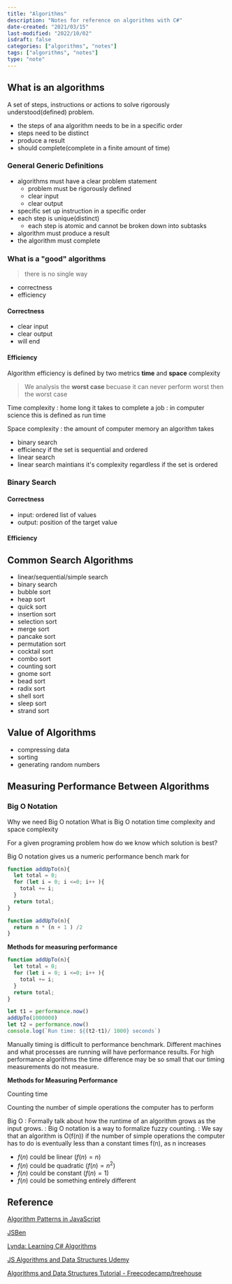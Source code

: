 ```yaml
---
title: "Algorithms"
description: "Notes for reference on algorithms with C#"
date-created: "2021/03/15"
last-modified: "2022/10/02"
isdraft: false
categories: ["algorithms", "notes"]
tags: ["algorithms", "notes"]
type: "note"
---
```


## What is an algorithms

A set of steps, instructions or actions to solve rigorously understood(defined) problem.

- the steps of ana algorithm needs to be in a specific order
- steps need to be distinct
- produce a result
- should complete(complete in a finite amount of time)

### General Generic Definitions

- algorithms must have a clear problem statement
  - problem must be rigorously defined
  - clear input
  - clear output
- specific set up instruction in a specific order
- each step is unique(distinct)
  - each step is atomic and cannot be broken down into subtasks
- algorithm must produce a result
- the algorithm must complete

### What is a "good" algorithms

> there is no single way

- correctness
- efficiency

#### Correctness

- clear input
- clear output
- will end

<!--- TODO: add link to correctness mathematical defintion -->

#### Efficiency

Algorithm efficiency is defined by two metrics **time** and **space** complexity

> We analysis the **worst case** becuase it can never perform worst then the worst case

Time complexity
: home long it takes to complete a job
: in computer science this is defined as run time

Space complexity
: the amount of computer memory an algorithm takes

- binary search
- efficiency if the set is sequential and ordered
- linear search
- linear search maintians it's complexity regardless if the set is ordered

### Binary Search

#### Correctness

- input: ordered list of values
- output: position of the target value

#### Efficiency

## Common Search Algorithms

- linear/sequential/simple search
- binary search
- bubble sort
- heap sort
- quick sort
- insertion sort
- selection sort
- merge sort
- pancake sort
- permutation sort
- cocktail sort
- combo sort
- counting sort
- gnome sort
- bead sort
- radix sort
- shell sort
- sleep sort
- strand sort

## Value of Algorithms

- compressing data
- sorting
- generating random numbers

## Measuring Performance Between Algorithms

### Big O Notation

Why we need Big O notation
What is Big O notation
time complexity and space complexity

For a given programing problem how do we know which solution is best?

Big O notation gives us a numeric performance bench mark for

```JavaScript
function addUpTo(n){
  let total = 0;
  for (let i = 0; i <=0; i++ ){
    total += i;
  }
  return total;
}
```

```JavaScript
function addUpTo(n){
  return n * (n + 1 ) /2
}
```

**Methods for measuring performance**

```JavaScript
function addUpTo(n){
  let total = 0;
  for (let i = 0; i <=0; i++ ){
    total += i;
  }
  return total;
}

let t1 = performance.now()
addUpTo(1000000)
let t2 = performance.now()
console.log(`Run time: ${(t2-t1)/ 1000} seconds`)
```

Manually timing is difficult to performance benchmark. Different machines and what processes are running will have performance results. For high performance algorithms the time difference may be so small that our timing measurements do not measure.

**Methods for Measuring Performance**

Counting time

Counting the number of simple operations the computer has to perform

Big O
: Formally talk about how the runtime of an algorithm grows as the input grows.
: Big O notation is a way to formalize fuzzy counting.
: We say that an algorithm is O(f(n)) if the number of simple operations the computer has to do is eventually less than a constant times f(n), as n increases

- $f(n)$ could be linear $(f(n) = n)$
- $f(n)$ could be quadratic $(f(n) = n^2)$
- $f(n)$ could be constant $(f(n) = 1)$
- $f(n)$ could be something entirely different

## Reference

[Algorithm Patterns in JavaScript](/algorithm-patterns-in-javascript)

[JSBen](https://jsben.ch/)

[Lynda: Learning C# Algorithms](https://www.lynda.com/C-tutorials/Learning-C-Algorithms/604241-2.html)

[JS Algorithms and Data Structures Udemy](https://www.udemy.com/course/js-algorithms-and-data-structures-masterclass/learn/lecture/11198358#overview)

[Algorithms and Data Structures Tutorial - Freecodecamp/treehouse](https://www.youtube.com/watch?v=8hly31xKli0)

